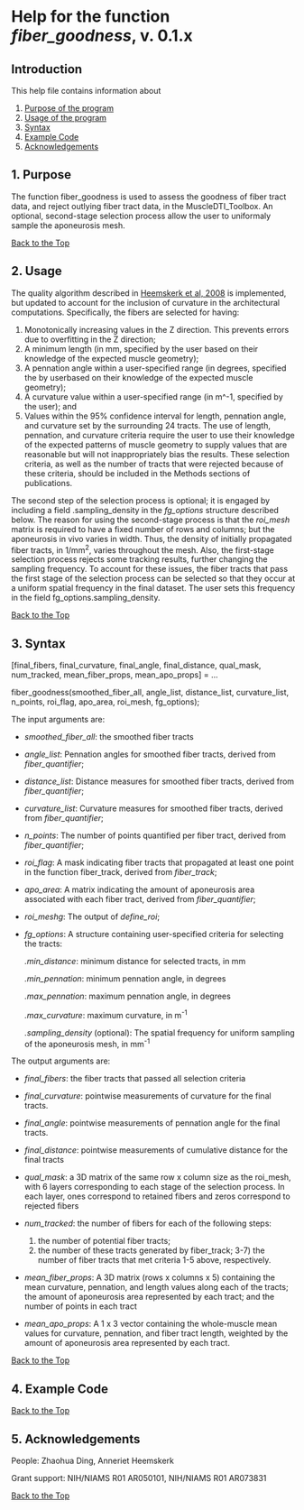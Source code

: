 # Help for the function <i>fiber_goodness</i>, v. 0.1.x

## Introduction

This help file contains information about
1) [Purpose of the program](https://github.com/bdamon/MuscleDTI_Toolbox/blob/master/Help/Help-for-fiber_goodness.md#1-purpose)
2) [Usage of the program](https://github.com/bdamon/MuscleDTI_Toolbox/blob/master/Help/Help-for-fiber_goodness.md#2-usage)
3) [Syntax](https://github.com/bdamon/MuscleDTI_Toolbox/blob/master/Help/Help-for-fiber_goodness.md#3-Syntax)
4) [Example Code](https://github.com/bdamon/MuscleDTI_Toolbox/blob/master/Help/Help-for-fiber_goodness.md#4-Example-Code)
5) [Acknowledgements](https://github.com/bdamon/MuscleDTI_Toolbox/blob/master/Help/Help-for-fiber_goodness.md#5-Acknowledgements)

## 1. Purpose
The function fiber_goodness is used to assess the goodness of fiber tract data, and reject outlying fiber tract data, in the MuscleDTI_Toolbox. An optional, second-stage selection process allow the user to uniformaly sample the aponeurosis mesh.

[Back to the Top](https://github.com/bdamon/MuscleDTI_Toolbox/blob/master/Help/Help-for-fiber_goodness.md)

## 2. Usage
The quality algorithm described in [Heemskerk et al, 2008](https://pubmed.ncbi.nlm.nih.gov/19161166/) is implemented, but updated to account for the inclusion of curvature in the architectural computations. Specifically, the fibers are selected for having:
 1) Monotonically increasing values in the Z direction. This prevents errors due to overfitting in the Z direction;
 2) A minimum length (in mm, specified by the user based on their knowledge of the expected muscle geometry);
 3) A pennation angle within a user-specified range (in degrees, specified the by userbased on their knowledge of the expected muscle geometry); 
 4) A curvature value within a user-specified range (in m^-1, specified by the user); and
 5) Values within the 95% confidence interval for length, pennation angle, and curvature set by the surrounding 24 tracts.
The use of length, pennation, and curvature criteria require the user to use their knowledge of the expected patterns of muscle geometry to supply values that are reasonable but will not inappropriately bias the results. These selection criteria, as well as the number of tracts that were rejected because of these criteria, should be included in the Methods sections of publications.
  
The second step of the selection process is optional; it is engaged by including a field .sampling_density in the <i>fg_options</i> structure described below. The reason for using the second-stage process is that the <i>roi_mesh</i> matrix is required to have a fixed number of rows and columns; but the aponeurosis in vivo varies in width.  Thus, the density of initially propagated fiber tracts, in 1/mm<sup>2</sup>, varies throughout the mesh.  Also, the first-stage selection process rejects some tracking results, further changing the sampling frequency. To account for these issues, the fiber tracts that pass the first stage of the selection process can be selected so that they occur at a uniform spatial frequency in the final dataset. The user sets this frequency in the field fg_options.sampling_density.

[Back to the Top](https://github.com/bdamon/MuscleDTI_Toolbox/blob/master/Help/Help-for-fiber_goodness.md)

## 3. Syntax
 [final_fibers, final_curvature, final_angle, final_distance, qual_mask, num_tracked, mean_fiber_props, mean_apo_props] = ...
 
   fiber_goodness(smoothed_fiber_all, angle_list, distance_list, curvature_list, n_points, roi_flag, apo_area, roi_mesh, fg_options);

The input arguments are:
 * <i>smoothed_fiber_all</i>: the smoothed fiber tracts

 * <i>angle_list</i>: Pennation angles for smoothed fiber tracts, derived from <i>fiber_quantifier</i>;

 * <i>distance_list</i>: Distance measures for smoothed fiber tracts, derived from <i>fiber_quantifier</i>;

 * <i>curvature_list</i>: Curvature measures for smoothed fiber tracts, derived from <i>fiber_quantifier</i>;

 * <i>n_points</i>: The number of points quantified per fiber tract, derived from <i>fiber_quantifier</i>;

 * <i>roi_flag</i>: A mask indicating fiber tracts that propagated at least one point in the function fiber_track, derived from <i>fiber_track</i>;

 * <i>apo_area</i>: A matrix indicating the amount of aponeurosis area associated with each fiber tract, derived from <i>fiber_quantifier</i>;

 * <i>roi_meshg</i>: The output of <i>define_roi</i>;

 * <i>fg_options</i>: A structure containing user-specified criteria for selecting the tracts:
 
     <i>.min_distance</i>: minimum distance for selected tracts, in mm
     
     <i>.min_pennation</i>: minimum pennation angle, in degrees 
     
     <i>.max_pennation</i>: maximum pennation angle, in degrees 
     
     <i>.max_curvature</i>: maximum curvature, in m<sup>-1</sup>
     
     <i>.sampling_density</i> (optional): The spatial frequency for uniform sampling of the aponeurosis mesh, in mm<sup>-1</sup>

The output arguments are:
 * <i>final_fibers</i>: the fiber tracts that passed all selection criteria

 * <i>final_curvature</i>: pointwise measurements of curvature for the final tracts.

 * <i>final_angle</i>: pointwise measurements of pennation angle for the final tracts.

 * <i>final_distance</i>: pointwise measurements of cumulative distance for the final tracts

 * <i>qual_mask</i>: a 3D matrix of the same row x column size as the roi_mesh, with 6 layers corresponding to each stage of the selection process. In each layer, ones correspond to retained fibers and zeros correspond to rejected fibers

 * <i>num_tracked</i>: the number of fibers for each of the following steps:
   1) the number of potential fiber tracts;
   2) the number of these tracts generated by fiber_track;
   3-7) the number of fiber tracts that met criteria 1-5 above, respectively.

 * <i>mean_fiber_props</i>: A 3D matrix (rows x columns x 5) containing the mean curvature, pennation, and length values along each of the tracts; the amount of aponeurosis area represented by each tract; and the number of points in each tract

 * <i>mean_apo_props</i>: A 1 x 3 vector containing the whole-muscle mean values for curvature, pennation, and fiber tract length, weighted by the amount of aponeurosis area represented by each tract.

[Back to the Top](https://github.com/bdamon/MuscleDTI_Toolbox/blob/master/Help/Help-for-fiber_goodness.md)

## 4. Example Code



[Back to the Top](https://github.com/bdamon/MuscleDTI_Toolbox/blob/master/Help/Help-for-fiber_goodness.md)

## 5. Acknowledgements
 People: Zhaohua Ding, Anneriet Heemskerk
 
 Grant support: NIH/NIAMS R01 AR050101, NIH/NIAMS R01 AR073831

[Back to the Top](https://github.com/bdamon/MuscleDTI_Toolbox/blob/master/Help/Help-for-fiber_goodness.md)
